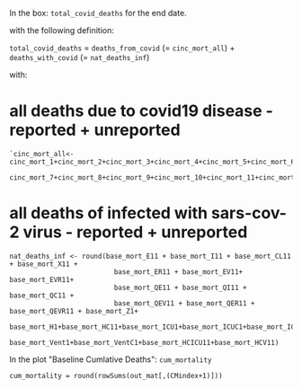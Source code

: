 
In the box: `total_covid_deaths` for the end date.


with the following definition:

`total_covid_deaths` = `deaths_from_covid` (= `cinc_mort_all`) + `deaths_with_covid` (= `nat_deaths_inf`)

with:

# all deaths due to covid19 disease - reported + unreported
    `cinc_mort_all<-cinc_mort_1+cinc_mort_2+cinc_mort_3+cinc_mort_4+cinc_mort_5+cinc_mort_6+
      cinc_mort_7+cinc_mort_8+cinc_mort_9+cinc_mort_10+cinc_mort_11+cinc_mort_121+cinc_mort_131+cinc_mort_141`
      

# all deaths of infected with sars-cov-2 virus - reported + unreported
    nat_deaths_inf <- round(base_mort_E11 + base_mort_I11 + base_mort_CL11 + base_mort_X11 + 
                              base_mort_ER11 + base_mort_EV11+  base_mort_EVR11+   
                              base_mort_QE11 + base_mort_QI11 + base_mort_QC11 +  
                              base_mort_QEV11 + base_mort_QER11 + base_mort_QEVR11 + base_mort_Z1+
                              base_mort_H1+base_mort_HC11+base_mort_ICU1+base_mort_ICUC1+base_mort_ICUCV1+
                              base_mort_Vent1+base_mort_VentC1+base_mort_HCICU11+base_mort_HCV11)


In the plot "Baseline Cumlative Deaths": `cum_mortality`

`cum_mortality = round(rowSums(out_mat[,(CMindex+1)]))`